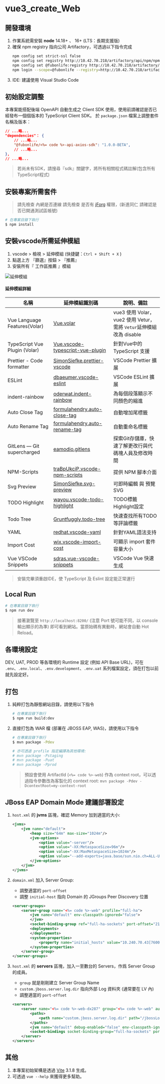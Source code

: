 # vue3_create_Web

## 開發環境
1. 作業系統需安裝 **node** 14.18+ 、 16+ (LTS：長期支援版)
2. 確保 npm registry 指向公司 Artifactory，可透過以下指令完成
    ```bash
    npm config set strict-ssl false
    npm config set registry http://10.42.70.218/artifactory/api/npm/npm/
    npm config set @fubonlife:registry http://10.42.70.218/artifactory/api/npm/npm-local/
    npm login --scope=@fubonlife --registry=http://10.42.70.218/artifactory/api/npm/npm-local/
    ```
3. IDE: 建議使用 Visual Studio Code

##  初始設定調整
本專案能搭配後端 OpenAPI 自動生成之 Client SDK 使用，使用前請確認是否已經發布一個個版本的 TypeScript Client SDK。
於 `package.json` 檔案上調整套件名稱及版本：
```json
// ...略...
"dependencies"： {
    // ...略...
    "@fubonlife/<%= code %>-api-axios-sdk": "1.0.0-BETA",
    // ...略...
},
// ...略...
```
> 若尚未有SDK，請搜尋『sdk』關鍵字，將所有相關程式碼註解(包含所有TypeScript程式)

## 安裝專案所需套件
> 請先檢查 內網是否連線
> 請先檢查 是否有 [jForg](http://10.42.70.218/ui/packages) 權限，(新進同仁 請確認是否已開通測試區帳號)
```bash
# 在專案目錄下執行
$ npm install
```

## 安裝vscode所需延伸模組
1. vscode > 檢視 > 延伸模組 (快捷鍵：`Ctrl + Shift + X` )
2. 點選上方 『篩選』按鈕 > 『推薦』
3. 安裝所有『 工作區推薦 』模組

![延伸模組](./md_image/md_image1.png)

#### 延伸模組詳細
  |名稱|延伸模組識別碼|說明、備註|
  |---|----|---|
  |Vue Language Features(Volar)|[Vue.volar](https://marketplace.visualstudio.com/items?itemName=Vue.volar)|vue3 使用 Volar，vue2 使用 Vetur，需將 `Vetur`延伸模組 改為 disable|
  |TypeScript Vue Plugin (Volar)|[Vue.vscode-typescript-vue-plugin](https://marketplace.visualstudio.com/items?itemName=Vue.vscode-typescript-vue-plugin)|針對Vue中的 TypeScript 支援|
  |Prettier - Code formatter|[SimonSiefke.prettier-vscode](https://marketplace.visualstudio.com/items?itemName=SimonSiefke.prettier-vscode)|VSCode Prettier 擴展|
  |ESLint|[dbaeumer.vscode-eslint](https://marketplace.visualstudio.com/items?itemName=dbaeumer.vscode-eslint)|VSCode ESLint 擴展|
  |indent-rainbow|[oderwat.indent-rainbow](https://marketplace.visualstudio.com/items?itemName=oderwat.indent-rainbow)|為每個段落顯示不同顏色的縮進|
  |Auto Close Tag|[formulahendry.auto-close-tag](https://marketplace.visualstudio.com/items?itemName=formulahendry.auto-close-tag)|自動增加尾標籤|
  |Auto Rename Tag|[formulahendry.auto-rename-tag](https://marketplace.visualstudio.com/items?itemName=formulahendry.auto-rename-tag)|自動重命名標籤|
  |GitLens — Git supercharged|[eamodio.gitlens](https://marketplace.visualstudio.com/items?itemName=eamodio.gitlens)|探索Git存儲庫，快速了解更改行與代碼塊人員及修改時間|
  |NPM-Scripts|[traBpUkciP.vscode-npm-scripts](https://marketplace.visualstudio.com/items?itemName=traBpUkciP.vscode-npm-scripts)|提供 NPM 腳本介面|
  |Svg Preview|[SimonSiefke.svg-preview](https://marketplace.visualstudio.com/items?itemName=SimonSiefke.svg-preview)|可即時編輯 與 預覽 SVG|
  |TODO Highlight|[wayou.vscode-todo-highlight](https://marketplace.visualstudio.com/items?itemName=wayou.vscode-todo-highlight)|TODO標籤 Highlight設定|
  |Todo Tree|[Gruntfuggly.todo-tree](https://marketplace.visualstudio.com/items?itemName=Gruntfuggly.todo-tree)|快速查找所有TODO等評論標籤|
  |YAML|[redhat.vscode-yaml](https://marketplace.visualstudio.com/items?itemName=Gruntfuggly.todo-tree)|針對YAML語法支持|
  |Import Cost|[wix.vscode-import-cost](https://marketplace.visualstudio.com/items?itemName=wix.vscode-import-cost)|可顯示 import 套件容量大小|
  |Vue VSCode Snippets|[sdras.vue-vscode-snippets](https://marketplace.visualstudio.com/items?itemName=sdras.vue-vscode-snippets)|VSCode Vue 快速生成|

> 安裝完畢須重啟IDE，使 TypeScript 及 Eslint 設定能正常運行

## Local Run
```bash
# 在專案目錄下執行
$ npm run dev
```
> 接著瀏覽至 `http://localhost:8200/` (注意 Port 號可能不同，以 console 輸出顯示的為準) 即可看到網站。當原始碼有異動時，網站會自動 Hot Reload。

## 各環境設定
DEV, UAT, PROD 等各環境的 Runtime 設定 (例如 API Base URL)，可在 `.env`、`.env.local`、`.env.development`、`.env.uat` 系列檔案設定，須在打包以前就先設定好。

## 打包

1. 純粹打包為靜態網站目錄，請使用以下指令
    ```bash
    # 在專案目錄下執行
    $ npm run build:dev
    ```

2. 直接打包為 WAR 檔 (部署在 JBOSS EAP, WAS)，請使用以下指令
    ```bash
    # 在專案目錄下執行
    $ mvn package -Pdev

    # 亦可透過 profile 指定編譯為其他環境:
    # mvn package -Pstaging
    # mvn package -Puat
    # mvn package -Pprod
    ```

    > 預設會使用 ArtifactId (`<%= code %>-web`) 作為 context root，可以透過指令參數改為客製化的 context root: `mvn package -Pdev -DcontextRoot=my-context-root`
## JBoss EAP Domain Mode 建議部署設定

1. `host.xml` 的 **jvms** 區塊，確認 Memory 加到適當的大小:

    ```xml
    <jvms>
        <jvm name="default">
            <heap size="64m" max-size="1024m"/>
            <jvm-options>
                <option value="-server"/>
                <option value="-XX:MetaspaceSize=96m"/>
                <option value="-XX:MaxMetaspaceSize=1024m"/>
                <option value="--add-exports=java.base/sun.nio.ch=ALL-UNNAMED"/>
            </jvm-options>
        </jvm>
    </jvms>

    ```


2. `domain.xml` 加入 Server Group:
    * 調整適當的 `port-offset`
    * 調整 `initial-host` 指向 Domain 的 JGroups Peer Discovery 位置

    ```xml
    <server-groups>
        <server-group name="<%= code %>-web" profile="full-ha">
            <jvm name="default" env-classpath-ignored="false">
            </jvm>
            <socket-binding-group ref="full-ha-sockets" port-offset="21"/>
            <deployments>
            </deployments>
            <system-properties>
                <property name="initial_hosts" value="10.240.70.43[7600]"/>
            </system-properties>
        </server-group>
    </server-groups>
    ```


3. `host.xml`  的 **servers** 區塊，加入一至數台的 Servers，作爲 Server Group 的成員。
    * `group` 就是剛剛建立 Server Group Name
    * `custom.jboss.server.log.dir` 指向外部 Log 資料夾 (通常要在 LV 內)
    * 調整適當的 `port-offset`

    ```xml
    <servers>
        <server name="<%= code %>-web-dx287" group="<%= code %>-web" auto-start="true">
            <paths>
                <path name="custom.jboss.server.log.dir" path="/jbossLog/server/<%= code %>-web-dx287"/>
            </paths>
            <jvm name="default" debug-enabled="false" env-classpath-ignored="false"/>
            <socket-bindings socket-binding-group="full-ha-sockets" port-offset="21"/>
        </server>
    </servers>
    ```


## 其他

1. 本專案初始架構是透過 [Vite](https://vitejs.dev/) 3.1.8 生成。
2. 可透過 `vue --help` 來獲得更多幫助。
```
